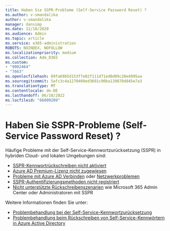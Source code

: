 ```yaml
---
title: Haben Sie SSPR-Probleme (Self-Service Password Reset) ?
ms.author: v-smandalika
author: v-smandalika
manager: dansimp
ms.date: 12/18/2020
ms.audience: Admin
ms.topic: article
ms.service: o365-administration
ROBOTS: NOINDEX, NOFOLLOW
ms.localizationpriority: medium
ms.collection: Adm_O365
ms.custom:
- "9002464"
- "7663"
ms.openlocfilehash: 69fa69b5d153f7e02f111d71ed0d09c20e4995aa
ms.sourcegitcommit: 5afc3c4a1270409ed3691c90ba139878d845e7a3
ms.translationtype: MT
ms.contentlocale: de-DE
ms.lasthandoff: 06/10/2022
ms.locfileid: "66009209"
---
```

# <a name="having-self-service-password-reset-sspr-problems"></a>Haben Sie SSPR-Probleme (Self-Service Password Reset) ?

Häufige Probleme mit der Self-Service-Kennwortzurücksetzung (SSPR) in hybriden Cloud- und lokalen Umgebungen sind:

- [SSPR-Kennwortrückschreiben nicht aktiviert](https://docs.microsoft.com/azure/active-directory/authentication/tutorial-enable-sspr-writeback)
- [Azure AD Premium-Lizenz nicht zugewiesen](https://docs.microsoft.com/azure/active-directory/authentication/concept-sspr-licensing)
- [Probleme mit Azure AD Verbinden](https://docs.microsoft.com/azure/active-directory/hybrid/tshoot-connect-sync-errors) oder [Netzwerkproblemen](https://docs.microsoft.com/azure/active-directory/hybrid/tshoot-connect-connectivity)
- [SSPR-Authentifizierungsmethoden nicht registriert](https://mysignins.microsoft.com/security-info)
- [Nicht unterstützte Rückschreibenszenarien](https://docs.microsoft.com/azure/active-directory/authentication/concept-sspr-writeback#unsupported-writeback-operations) wie Microsoft 365 Admin Center oder Administratoren mit SSPR


Weitere Informationen finden Sie unter:

- [Problembehandlung bei der Self-Service-Kennwortzurücksetzung](https://docs.microsoft.com/azure/active-directory/authentication/troubleshoot-sspr)
- [Problembehandlung beim Rückschreiben von Self-Service-Kennwörtern in Azure Active Directory](https://docs.microsoft.com/azure/active-directory/authentication/troubleshoot-sspr-writeback)
